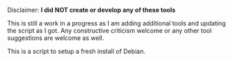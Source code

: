 Disclaimer: **I did NOT create or develop any of these tools**

This is still a work in a progress as I am adding additional tools and updating the script as I got. Any constructive criticism welcome or any other tool suggestions are welcome as well.

This is a script to setup a fresh install of Debian.
